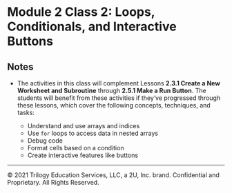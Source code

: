 # Module 2 Class 2: Loops, Conditionals, and Interactive Buttons

##  Notes

* The activities in this class will complement Lessons **2.3.1 Create a New Worksheet and Subroutine** through **2.5.1 Make a Run Button**.  The students will benefit from these activities if they‘ve progressed through these lessons, which cover the following concepts, techniques, and tasks: 

    * Understand and use arrays and indices
    * Use `for` loops to access data in nested arrays
    * Debug code 
    * Format cells based on a condition
    * Create interactive features like buttons

- - -

© 2021 Trilogy Education Services, LLC, a 2U, Inc. brand.  Confidential and Proprietary.  All Rights Reserved.
